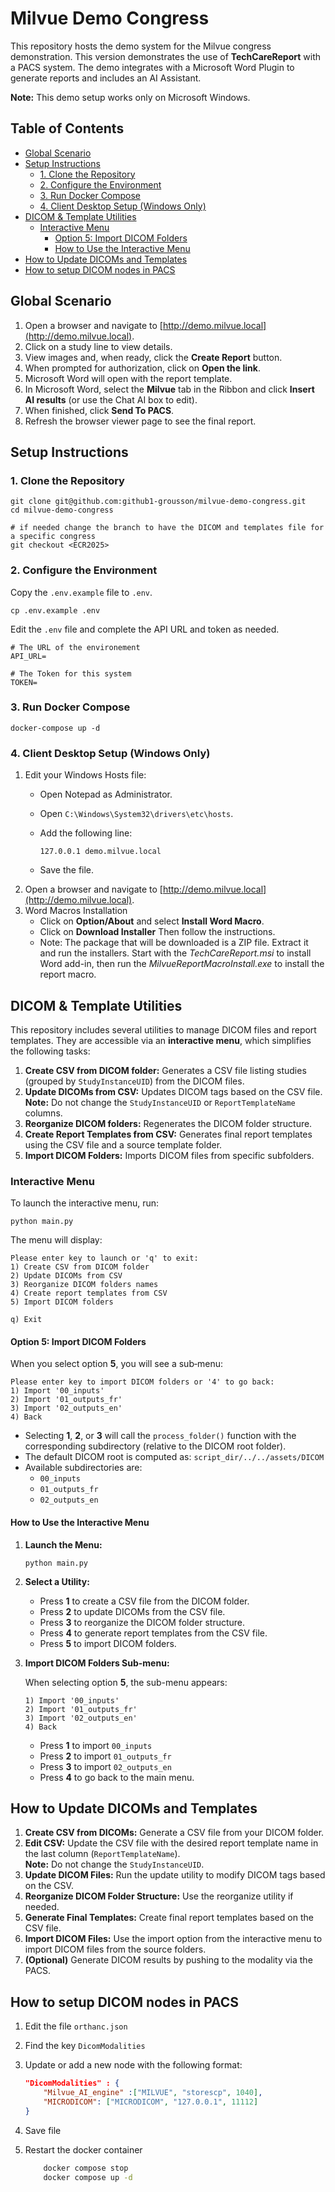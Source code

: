 
# Milvue Demo Congress

This repository hosts the demo system for the Milvue congress demonstration. This version demonstrates the use of **TechCareReport** with a PACS system.
The demo integrates with a Microsoft Word Plugin to generate reports and includes an AI Assistant.

**Note:** This demo setup works only on Microsoft Windows.

## Table of Contents

- [Global Scenario](#global-scenario)
- [Setup Instructions](#setup-instructions)
  - [1. Clone the Repository](#1-clone-the-repository)
  - [2. Configure the Environment](#2-configure-the-environment)
  - [3. Run Docker Compose](#3-run-docker-compose)
  - [4. Client Desktop Setup (Windows Only)](#4-client-desktop-setup-windows-only)
- [DICOM & Template Utilities](#dicom--template-utilities)
  - [Interactive Menu](#interactive-menu)
    - [Option 5: Import DICOM Folders](#option-5-import-dicom-folders)
    - [How to Use the Interactive Menu](#how-to-use-the-interactive-menu)
- [How to Update DICOMs and Templates](#how-to-update-dicoms-and-templates)
- [How to setup DICOM nodes in PACS](#how-to-setup-dicom-nodes-in-pacs)

## Global Scenario


1.  Open a browser and navigate to [http://demo.milvue.local](http://demo.milvue.local).
2.  Click on a study line to view details.
3.  View images and, when ready, click the **Create Report** button.
4.  When prompted for authorization, click on **Open the link**.
5.  Microsoft Word will open with the report template.
6.  In Microsoft Word, select the **Milvue** tab in the Ribbon and click **Insert AI results** (or use the Chat AI box to edit).
7.  When finished, click **Send To PACS**.
8.  Refresh the browser viewer page to see the final report.

## Setup Instructions


### 1\. Clone the Repository

    
    git clone git@github.com:github1-grousson/milvue-demo-congress.git
    cd milvue-demo-congress
    
    # if needed change the branch to have the DICOM and templates file for a specific congress
    git checkout <ECR2025>
    

### 2\. Configure the Environment

Copy the `.env.example` file to `.env`.

    cp .env.example .env

Edit the `.env` file and complete the API URL and token as needed.

    # The URL of the environement
    API_URL=

    # The Token for this system
    TOKEN=

### 3\. Run Docker Compose

    docker-compose up -d
    

### 4\. Client Desktop Setup (Windows Only)

1.  Edit your Windows Hosts file:
    *   Open Notepad as Administrator.
    *   Open `C:\Windows\System32\drivers\etc\hosts`.
    *   Add the following line:
        
            127.0.0.1 demo.milvue.local
        
    *   Save the file.
2.  Open a browser and navigate to [http://demo.milvue.local](http://demo.milvue.local).
3.  Word Macros Installation
    *   Click on **Option/About** and select **Install Word Macro**.
    *   Click on **Download Installer** Then follow the instructions.
    *   Note: The package that will be downloaded is a ZIP file. Extract it and run the installers. Start with the *TechCareReport.msi* to install Word add-in, then run the *MilvueReportMacroInstall.exe* to install the report macro.

## DICOM & Template Utilities


This repository includes several utilities to manage DICOM files and report templates. They are accessible via an **interactive menu**, which simplifies the following tasks:

1.  **Create CSV from DICOM folder:** Generates a CSV file listing studies (grouped by `StudyInstanceUID`) from the DICOM files.
2.  **Update DICOMs from CSV:** Updates DICOM tags based on the CSV file. **Note:** Do not change the `StudyInstanceUID` or `ReportTemplateName` columns.
3.  **Reorganize DICOM folders:** Regenerates the DICOM folder structure.
4.  **Create Report Templates from CSV:** Generates final report templates using the CSV file and a source template folder.
5.  **Import DICOM Folders:** Imports DICOM files from specific subfolders.

### Interactive Menu

To launch the interactive menu, run:

    
    python main.py
    

The menu will display:

    
    Please enter key to launch or 'q' to exit:
    1) Create CSV from DICOM folder
    2) Update DICOMs from CSV
    3) Reorganize DICOM folders names
    4) Create report templates from CSV
    5) Import DICOM folders
    
    q) Exit
    

#### Option 5: Import DICOM Folders

When you select option **5**, you will see a sub‐menu:

    
    Please enter key to import DICOM folders or '4' to go back:
    1) Import '00_inputs'
    2) Import '01_outputs_fr'
    3) Import '02_outputs_en'
    4) Back
    

*   Selecting **1**, **2**, or **3** will call the `process_folder()` function with the corresponding subdirectory (relative to the DICOM root folder).
*   The default DICOM root is computed as: `script_dir/../../assets/DICOM`
*   Available subdirectories are:
    *   `00_inputs`
    *   `01_outputs_fr`
    *   `02_outputs_en`   

#### How to Use the Interactive Menu


1.  **Launch the Menu:**
    
        python main.py
    
2.  **Select a Utility:**
    *   Press **1** to create a CSV file from the DICOM folder.
    *   Press **2** to update DICOMs from the CSV file.
    *   Press **3** to reorganize the DICOM folder structure.
    *   Press **4** to generate report templates from the CSV file.
    *   Press **5** to import DICOM folders.
3.  **Import DICOM Folders Sub-menu:**
    
    When selecting option **5**, the sub-menu appears:
    
        
        1) Import '00_inputs'
        2) Import '01_outputs_fr'
        3) Import '02_outputs_en'
        4) Back
              
    
    *   Press **1** to import `00_inputs`
    *   Press **2** to import `01_outputs_fr`
    *   Press **3** to import `02_outputs_en`
    *   Press **4** to go back to the main menu.

## How to Update DICOMs and Templates


1.  **Create CSV from DICOMs:** Generate a CSV file from your DICOM folder.
2.  **Edit CSV:** Update the CSV file with the desired report template name in the last column (`ReportTemplateName`).  
    **Note:** Do not change the `StudyInstanceUID`.
3.  **Update DICOM Files:** Run the update utility to modify DICOM tags based on the CSV.
4.  **Reorganize DICOM Folder Structure:** Use the reorganize utility if needed.
5.  **Generate Final Templates:** Create final report templates based on the CSV file.
6.  **Import DICOM Files:** Use the import option from the interactive menu to import DICOM files from the source folders.
7.  **(Optional)** Generate DICOM results by pushing to the modality via the PACS.

## How to setup DICOM nodes in PACS

1. Edit the file `orthanc.json`
2. Find the key `DicomModalities`
3. Update or add a new node with the following format:

    ```json
    "DicomModalities" : {
        "Milvue_AI_engine" :["MILVUE", "storescp", 1040],
        "MICRODICOM": ["MICRODICOM", "127.0.0.1", 11112]
    }
    ```
4. Save file
5. Restart the docker container
    ```bash
        docker compose stop
        docker compose up -d
    ```
